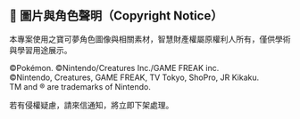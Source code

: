 ## 📢 圖片與角色聲明（Copyright Notice）

本專案使用之寶可夢角色圖像與相關素材，智慧財產權屬原權利人所有，僅供學術與學習用途展示。

©Pokémon. ©Nintendo/Creatures Inc./GAME FREAK inc.  
©Nintendo, Creatures, GAME FREAK, TV Tokyo, ShoPro, JR Kikaku.  
TM and ® are trademarks of Nintendo.

若有侵權疑慮，請來信通知，將立即下架處理。

